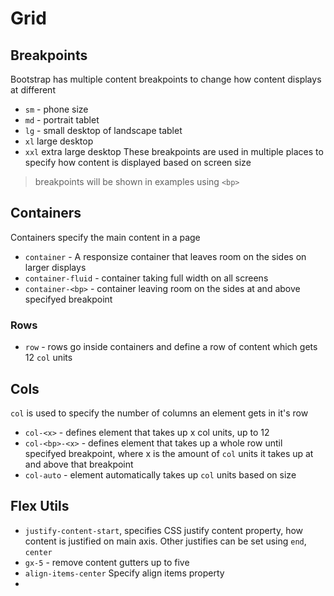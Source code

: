 # Grid
## Breakpoints
Bootstrap has multiple content breakpoints to change how content displays at different 
- `sm` - phone size
- `md` - portrait tablet
- `lg` - small desktop of landscape tablet
- `xl` large desktop
- `xxl` extra large desktop
These breakpoints are used in multiple places to specify how content is displayed based on screen size
> breakpoints will be shown in examples using `<bp>`
## Containers
Containers specify the main content in a page
- `container` - A responsize container that leaves room on the sides on larger displays
- `container-fluid` - container taking full width on all screens
- `container-<bp>` - container leaving room on the sides at and above specifyed breakpoint
### Rows
- `row` - rows go inside containers and define a row of content which gets 12 `col` units
## Cols
`col` is used to specify the number of columns an element gets in it's row
- `col-<x>` - defines element that takes up x col units, up to 12
- `col-<bp>-<x>` - defines element that takes up a whole row until specifyed breakpoint, where x is the amount of `col` units it takes up at and above that breakpoint
- `col-auto` - element automatically takes up `col` units based on size
## Flex Utils
- `justify-content-start`, specifies CSS justify content property, how content is justified on main axis.  Other justifies can be set using `end`, `center`
- `gx-5` - remove content gutters up to five
- `align-items-center` Specify align items property
- 
